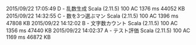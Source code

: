 2015/09/22 17:05:49 D - 乱数生成  Scala (2.11.5)  100 AC  1376 ms 44052 KB
2015/09/22 14:32:55 C - 数を3つ選ぶマン  Scala (2.11.5)  100 AC  1396 ms 47808 KB
2015/09/22 14:12:02 B - 文字数カウント Scala (2.11.5)  100 AC  1356 ms 47440 KB
2015/09/22 14:02:37 A - テスト評価 Scala (2.11.5)  100 AC  1169 ms 46872 KB